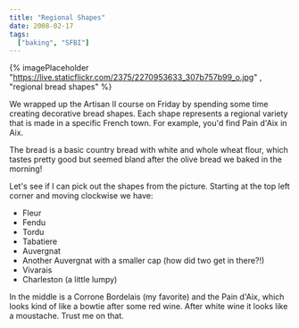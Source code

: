 ```yaml
---
title: "Regional Shapes"
date: 2008-02-17
tags: 
  ["baking", "SFBI"]
---
```


{% imagePlaceholder "https://live.staticflickr.com/2375/2270953633_307b757b99_o.jpg" , "regional bread shapes" %} 

We wrapped up the Artisan II course on Friday by spending some time creating decorative bread shapes. Each shape represents a regional variety that is made in a specific French town. For example, you'd find Pain d'Aix in Aix.

The bread is a basic country bread with white and whole wheat flour, which tastes pretty good but seemed bland after the olive bread we baked in the morning!

Let's see if I can pick out the shapes from the picture. Starting at the top left corner and moving clockwise we have:

- Fleur 
- Fendu 
- Tordu 
- Tabatiere 
- Auvergnat 
- Another Auvergnat with a smaller cap (how did two get in there?!) 
- Vivarais 
- Charleston (a little lumpy)

In the middle is a Corrone Bordelais (my favorite) and the Pain d'Aix, which looks kind of like a bowtie after some red wine. After white wine it looks like a moustache. Trust me on that.
